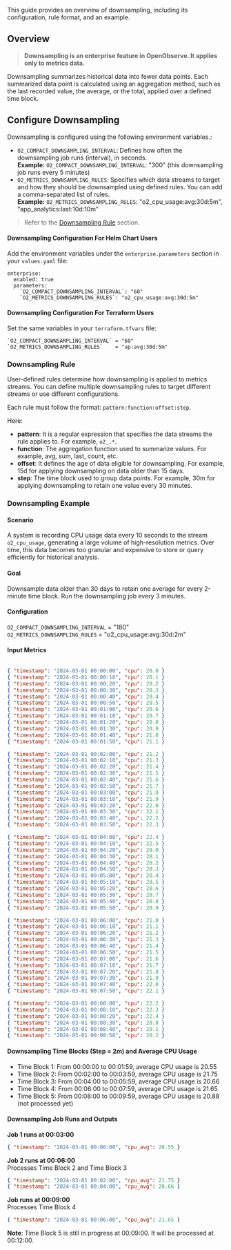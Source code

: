 This guide provides an overview of downsampling, including its configuration, rule format, and an example. 

## Overview

> **Downsampling is an enterprise feature in OpenObserve. It applies only to metrics data.**

Downsampling summarizes historical data into fewer data points. Each summarized data point is calculated using an aggregation method, such as the last recorded value, the average, or the total, applied over a defined time block. 

## Configure Downsampling

Downsampling is configured using the following environment variables.:

- `O2_COMPACT_DOWNSAMPLING_INTERVAL`: Defines how often the downsampling job runs (interval), in seconds. <br>**Example:** `O2_COMPACT_DOWNSAMPLING_INTERVAL`: "300" (this downsampling job runs every 5 minutes)  
- `O2_METRICS_DOWNSAMPLING_RULES`: Specifies which data streams to target and how they should be downsampled using defined rules. You can add a comma-separated list of rules.<br>**Example:** `O2_METRICS_DOWNSAMPLING_RULES`: "o2_cpu_usage:avg:30d:5m", “app_analytics:last:10d:10m"

> Refer to the [Downsampling Rule](#downsampling-rule) section. 

#### Downsampling Configuration For Helm Chart Users

Add the environment variables under the `enterprise.parameters` section in your `values.yaml` file:  
```  
enterprise:  
  enabled: true  
  parameters:  
    `O2_COMPACT_DOWNSAMPLING_INTERVAL`: "60"    
    `O2_METRICS_DOWNSAMPLING_RULES`: "o2_cpu_usage:avg:30d:5m"    
```

#### Downsampling Configuration For Terraform Users

Set the same variables in your `terraform.tfvars` file:  
```  
`O2_COMPACT_DOWNSAMPLING_INTERVAL` = "60"  
`O2_METRICS_DOWNSAMPLING_RULES`    = "up:avg:30d:5m"  
```

### Downsampling Rule

User-defined rules determine how downsampling is applied to metrics streams. You can define multiple downsampling rules to target different streams or use different configurations. 

Each rule must follow the format: `pattern:function:offset:step`.  

Here:

- **pattern**: It is a regular expression that specifies the data streams the rule applies to. For example, `o2_.*`.  
- **function**: The aggregation function used to summarize values. For example, avg, sum, last, count, etc.  
- **offset**: It defines the age of data eligible for downsampling. For example, 15d for applying downsampling on data older than 15 days.  
- **step**: The time block used to group data points. For example, 30m for applying downsampling to retain one value every 30 minutes.

### Downsampling Example

#### Scenario

A system is recording CPU usage data every 10 seconds to the stream `o2_cpu_usage`, generating a large volume of high-resolution metrics. Over time, this data becomes too granular and expensive to store or query efficiently for historical analysis.

#### Goal

Downsample data older than 30 days to retain one average for every 2-minute time block. Run the downsampling job every 3 minutes.

#### Configuration

`O2_COMPACT_DOWNSAMPLING_INTERVAL` = "180"     
`O2_METRICS_DOWNSAMPLING_RULES` = "o2_cpu_usage:avg:30d:2m"  

#### Input Metrics

```json

{ "timestamp": "2024-03-01 00:00:00", "cpu": 20.0 }  
{ "timestamp": "2024-03-01 00:00:10", "cpu": 20.1 }  
{ "timestamp": "2024-03-01 00:00:20", "cpu": 20.2 }  
{ "timestamp": "2024-03-01 00:00:30", "cpu": 20.3 }  
{ "timestamp": "2024-03-01 00:00:40", "cpu": 20.4 }  
{ "timestamp": "2024-03-01 00:00:50", "cpu": 20.5 }  
{ "timestamp": "2024-03-01 00:01:00", "cpu": 20.6 }  
{ "timestamp": "2024-03-01 00:01:10", "cpu": 20.7 }  
{ "timestamp": "2024-03-01 00:01:20", "cpu": 20.8 }  
{ "timestamp": "2024-03-01 00:01:30", "cpu": 20.9 }  
{ "timestamp": "2024-03-01 00:01:40", "cpu": 21.0 }  
{ "timestamp": "2024-03-01 00:01:50", "cpu": 21.1 }

{ "timestamp": "2024-03-01 00:02:00", "cpu": 21.2 }  
{ "timestamp": "2024-03-01 00:02:10", "cpu": 21.3 }  
{ "timestamp": "2024-03-01 00:02:20", "cpu": 21.4 }  
{ "timestamp": "2024-03-01 00:02:30", "cpu": 21.5 }  
{ "timestamp": "2024-03-01 00:02:40", "cpu": 21.6 }  
{ "timestamp": "2024-03-01 00:02:50", "cpu": 21.7 }  
{ "timestamp": "2024-03-01 00:03:00", "cpu": 21.8 }  
{ "timestamp": "2024-03-01 00:03:10", "cpu": 21.9 }  
{ "timestamp": "2024-03-01 00:03:20", "cpu": 22.0 }  
{ "timestamp": "2024-03-01 00:03:30", "cpu": 22.1 }  
{ "timestamp": "2024-03-01 00:03:40", "cpu": 22.2 }  
{ "timestamp": "2024-03-01 00:03:50", "cpu": 22.3 }

{ "timestamp": "2024-03-01 00:04:00", "cpu": 22.4 }  
{ "timestamp": "2024-03-01 00:04:10", "cpu": 22.5 }  
{ "timestamp": "2024-03-01 00:04:20", "cpu": 20.0 }  
{ "timestamp": "2024-03-01 00:04:30", "cpu": 20.1 }  
{ "timestamp": "2024-03-01 00:04:40", "cpu": 20.2 }  
{ "timestamp": "2024-03-01 00:04:50", "cpu": 20.3 }  
{ "timestamp": "2024-03-01 00:05:00", "cpu": 20.4 }  
{ "timestamp": "2024-03-01 00:05:10", "cpu": 20.5 }  
{ "timestamp": "2024-03-01 00:05:20", "cpu": 20.6 }  
{ "timestamp": "2024-03-01 00:05:30", "cpu": 20.7 }  
{ "timestamp": "2024-03-01 00:05:40", "cpu": 20.8 }  
{ "timestamp": "2024-03-01 00:05:50", "cpu": 20.9 }

{ "timestamp": "2024-03-01 00:06:00", "cpu": 21.0 }  
{ "timestamp": "2024-03-01 00:06:10", "cpu": 21.1 }  
{ "timestamp": "2024-03-01 00:06:20", "cpu": 21.2 }  
{ "timestamp": "2024-03-01 00:06:30", "cpu": 21.3 }  
{ "timestamp": "2024-03-01 00:06:40", "cpu": 21.4 }  
{ "timestamp": "2024-03-01 00:06:50", "cpu": 21.5 }  
{ "timestamp": "2024-03-01 00:07:00", "cpu": 21.6 }  
{ "timestamp": "2024-03-01 00:07:10", "cpu": 21.7 }  
{ "timestamp": "2024-03-01 00:07:20", "cpu": 21.8 }  
{ "timestamp": "2024-03-01 00:07:30", "cpu": 21.9 }  
{ "timestamp": "2024-03-01 00:07:40", "cpu": 22.0 }  
{ "timestamp": "2024-03-01 00:07:50", "cpu": 22.1 }

{ "timestamp": "2024-03-01 00:08:00", "cpu": 22.2 }  
{ "timestamp": "2024-03-01 00:08:10", "cpu": 22.3 }  
{ "timestamp": "2024-03-01 00:08:20", "cpu": 22.4 }  
{ "timestamp": "2024-03-01 00:08:30", "cpu": 20.0 }  
{ "timestamp": "2024-03-01 00:08:40", "cpu": 20.1 }  
{ "timestamp": "2024-03-01 00:08:50", "cpu": 20.2 }  
```

#### Downsampling Time Blocks (Step = 2m) and Average CPU Usage

- Time Block 1: From 00:00:00 to 00:01:59, average CPU usage is 20.55  
- Time Block 2: From 00:02:00 to 00:03:59, average CPU usage is 21.75  
- Time Block 3: From 00:04:00 to 00:05:59, average CPU usage is 20.66  
- Time Block 4: From 00:06:00 to 00:07:59, average CPU usage is 21.65  
- Time Block 5: From 00:08:00 to 00:09:59, average CPU usage is 20.88 (not processed yet)

#### Downsampling Job Runs and Outputs

**Job 1 runs at 00:03:00**

```json  
{ "timestamp": "2024-03-01 00:00:00", "cpu_avg": 20.55 }  
```  
**Job 2 runs at 00:06:00**  
Processes Time Block 2 and Time Block 3

```json  
{ "timestamp": "2024-03-01 00:02:00", "cpu_avg": 21.75 }  
{ "timestamp": "2024-03-01 00:04:00", "cpu_avg": 20.66 }  
```  
**Job runs at 00:09:00**  
Processes Time Block 4

```json  
{ "timestamp": "2024-03-01 00:06:00", "cpu_avg": 21.65 }  
```  
**Note**: Time Block 5 is still in progress at 00:09:00. It will be processed at 00:12:00.

